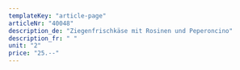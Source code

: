 ```yaml
---
templateKey: "article-page"
articleNr: "40048"
description_de: "Ziegenfrischkäse mit Rosinen und Peperoncino"
description_fr: " "
unit: "2"
price: "25.--"
---
```

